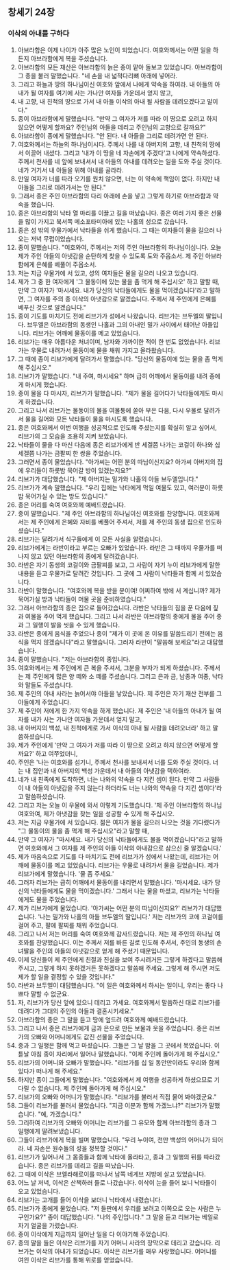 ## 창세기 24장

### 이삭의 아내를 구하다
1. 아브라함은 이제 나이가 아주 많은 노인이 되었습니다. 여호와께서는 어떤 일을 하든지 아브라함에게 복을 주셨습니다.
2. 아브라함의 모든 재산은 아브라함의 늙은 종이 맡아 돌보고 있었습니다. 아브라함이 그 종을 불러 말했습니다. "네 손을 내 넓적다리뼈 아래에 넣어라.
3. 그리고 하늘과 땅의 하나님이신 여호와 앞에서 나에게 약속을 하여라. 내 아들의 아내가 될 여자를 여기에 사는 가나안 여자들 가운데서 얻지 않고,
4. 내 고향, 내 친척의 땅으로 가서 내 아들 이삭의 아내 될 사람을 데려오겠다고 말이다."
5. 종이 아브라함에게 말했습니다. "만약 그 여자가 저를 따라 이 땅으로 오려고 하지 않으면 어떻게 할까요? 주인님의 아들을 데리고 주인님의 고향으로 갈까요?"
6. 아브라함이 종에게 말했습니다. "안 된다. 내 아들을 그리로 데려가면 안 된다.
7. 여호와께서는 하늘의 하나님이시다. 주께서 나를 내 아버지의 고향, 내 친척의 땅에서 이끌어 내셨다. 그리고 '내가 이 땅을 네 자손에게 주겠다'고 나에게 약속하셨다. 주께서 천사를 네 앞에 보내셔서 내 아들의 아내를 데려오는 일을 도와 주실 것이다. 네가 거기서 내 아들을 위해 아내를 골라라.
8. 만일 여자가 너를 따라 오기를 원치 않으면, 너는 이 약속에 책임이 없다. 하지만 내 아들을 그리로 데려가서는 안 된다."
9. 그래서 종은 주인 아브라함의 다리 아래에 손을 넣고 그렇게 하기로 아브라함과 약속을 했습니다.
10. 종은 아브라함의 낙타 열 마리를 이끌고 길을 떠났습니다. 종은 여러 가지 좋은 선물을 많이 가지고 북서쪽 메소포타미아에 있는 나홀의 성으로 갔습니다.
11. 종은 성 밖의 우물가에서 낙타들을 쉬게 했습니다. 그 때는 여자들이 물을 길으러 나오는 저녁 무렵이었습니다.
12. 종이 말했습니다. "여호와여, 주께서는 저의 주인 아브라함의 하나님이십니다. 오늘 제가 주인 아들의 아냇감을 순탄하게 찾을 수 있도록 도와 주옵소서. 제 주인 아브라함에게 은혜를 베풀어 주옵소서.
13. 저는 지금 우물가에 서 있고, 성의 여자들은 물을 길으러 나오고 있습니다.
14. 제가 그 중 한 여자에게 '그 물동이에 있는 물을 좀 먹게 해 주십시오' 하고 말할 때, 만약 그 여자가 '마시세요. 내가 당신의 낙타들에게도 물을 먹이겠습니다'라고 말하면, 그 여자를 주의 종 이삭의 아냇감으로 알겠습니다. 주께서 제 주인에게 은혜를 베푸신 것으로 알겠습니다."
15. 종이 기도를 마치기도 전에 리브가가 성에서 나왔습니다. 리브가는 브두엘의 딸입니다. 브두엘은 아브라함의 동생인 나홀과 그의 아내인 밀가 사이에서 태어난 아들입니다. 리브가는 어깨에 물동이를 메고 있었습니다.
16. 리브가는 매우 아름다운 처녀이며, 남자와 가까이한 적이 한 번도 없었습니다. 리브가는 우물로 내려가서 물동이에 물을 채워 가지고 올라왔습니다.
17. 그 때에 종이 리브가에게 달려가서 말했습니다. "당신의 물동이에 있는 물을 좀 먹게 해 주십시오."
18. 리브가가 말했습니다. "내 주여, 마시세요" 하며 급히 어깨에서 물동이를 내려 종에게 마시게 했습니다.
19. 종이 물을 다 마시자, 리브가가 말했습니다. "제가 물을 길어다가 낙타들에게도 마시게 하겠습니다.
20. 그리고 나서 리브가는 물동이의 물을 여물통에 쏟아 부은 다음, 다시 우물로 달려가서 물을 길어와 모든 낙타들이 물을 마시도록 했습니다.
21. 종은 여호와께서 이번 여행을 성공적으로 인도해 주셨는지를 확실히 알고 싶어서, 리브가의 그 모습을 조용히 지켜 보았습니다.
22. 낙타들이 물을 다 마신 다음에 종은 리브가에게 반 세겔쯤 나가는 코걸이 하나와 십 세겔쯤 나가는 금팔찌 한 쌍을 주었습니다.
23. 그러면서 종이 물었습니다. "아가씨는 어떤 분의 따님이신지요? 아가씨 아버지의 집에 우리들이 하룻밤 묵어갈 방이 있겠는지요?"
24. 리브가가 대답했습니다. "제 아버지는 밀가와 나홀의 아들 브두엘입니다."
25. 리브가가 계속 말했습니다. "우리 집에는 낙타에게 먹일 여물도 있고, 여러분이 하룻밤 묵어가실 수 있는 방도 있습니다."
26. 종은 머리를 숙여 여호와께 예배드렸습니다.
27. 종이 말했습니다. "제 주인 아브라함의 하나님이신 여호와를 찬양합니다. 여호와께서는 제 주인에게 은혜와 자비를 베풀어 주셔서, 저를 제 주인의 동생 집으로 인도하셨습니다."
28. 리브가는 달려가서 식구들에게 이 모든 사실을 알렸습니다.
29. 리브가에게는 라반이라고 부르는 오빠가 있었습니다. 라반은 그 때까지 우물가를 떠나지 않고 있던 아브라함의 종에게 달려갔습니다.
30. 라반은 자기 동생의 코걸이와 금팔찌를 보고, 그 사람이 자기 누이 리브가에게 말한 내용을 듣고 우물가로 달려간 것입니다. 그 곳에 그 사람이 낙타들과 함께 서 있었습니다.
31. 라반이 말했습니다. "여호와께 복을 받을 분이여! 어찌하여 밖에 서 계십니까? 제가 묵어가실 방과 낙타들이 머물 곳을 준비하였습니다."
32. 그래서 아브라함의 종은 집으로 들어갔습니다. 라반은 낙타들의 짐을 푼 다음에 짚과 여물을 주어 먹게 했습니다. 그리고 나서 라반은 아브라함의 종에게 물을 주어 종과 그 일행이 발을 씻을 수 있게 했습니다.
33. 라반은 종에게 음식을 주었으나 종이 "제가 이 곳에 온 이유를 말씀드리기 전에는 음식을 먹지 않겠습니다"라고 말했습니다. 그러자 라반이 "말씀해 보세요"라고 대답했습니다.
34. 종이 말했습니다. "저는 아브라함의 종입니다.
35. 여호와께서는 제 주인에게 큰 복을 주셔서, 그분을 부자가 되게 하셨습니다. 주께서는 제 주인에게 많은 양 떼와 소 떼를 주셨습니다. 그리고 은과 금, 남종과 여종, 낙타와 말들도 주셨습니다.
36. 제 주인의 아내 사라는 늙어서야 아들을 낳았습니다. 제 주인은 자기 재산 전부를 그 아들에게 주었습니다.
37. 제 주인이 저에게 한 가지 약속을 하게 했습니다. 제 주인은 '내 아들의 아내가 될 여자를 내가 사는 가나안 여자들 가운데서 얻지 말고,
38. 내 아버지의 백성, 내 친척에게로 가서 이삭의 아내 될 사람을 데려오너라' 하고 말씀하셨습니다.
39. 제가 주인에게 '만약 그 여자가 저를 따라 이 땅으로 오려고 하지 않으면 어떻게 할까요?' 하고 여쭈었더니,
40. 주인은 '나는 여호와를 섬기니, 주께서 천사를 보내셔서 너를 도와 주실 것이다. 너는 내 집안과 내 아버지의 백성 가운데서 내 아들의 아냇감을 택하여라.
41. 네가 내 친족에게 도착하면, 너는 나와의 약속을 다 지킨 셈이 된다. 만약 그 사람들이 내 아들의 아냇감을 주지 않는다 하더라도 너는 나와의 약속을 다 지킨 셈이다'라고 말씀하셨습니다.
42. 그리고 저는 오늘 이 우물에 와서 이렇게 기도했습니다. '제 주인 아브라함의 하나님 여호와여, 제가 아냇감을 찾는 일을 성공할 수 있게 해 주십시오.
43. 저는 지금 우물가에 서 있습니다. 젊은 여자가 물을 길으러 나오는 것을 기다렸다가 "그 물동이의 물을 좀 먹게 해 주십시오"라고 말할 때,
44. 만약 그 여자가 "마시세요. 내가 당신의 낙타들에게도 물을 먹이겠습니다"라고 말하면 여호와께서 그 여자를 제 주인의 아들 이삭의 아내감으로 삼으신 줄 알겠습니다.'
45. 제가 마음속으로 기도를 다 마치기도 전에 리브가가 성에서 나왔는데, 리브가는 어깨에 물동이를 메고 있었습니다. 리브가는 우물로 내려가서 물을 길었습니다. 제가 리브가에게 말했습니다. '물 좀 주세요.'
46. 그러자 리브가는 급히 어깨에서 물동이를 내리면서 말했습니다. '마시세요. 내가 당신의 낙타들에게도 물을 먹이겠습니다.' 그래서 나는 물을 마셨고, 리브가는 낙타들에게도 물을 주었습니다.
47. 제가 리브가에게 물었습니다. '아가씨는 어떤 분의 따님이신지요?' 리브가가 대답했습니다. '나는 밀가와 나홀의 아들 브두엘의 딸입니다.' 저는 리브가의 코에 코걸이를 걸어 주고, 팔에 팔찌를 채워 주었습니다.
48. 그리고 나서 저는 머리를 숙여 여호와께 감사드렸습니다. 저는 제 주인의 하나님 여호와를 찬양했습니다. 이는 주께서 저를 바른 길로 인도해 주셔서, 주인의 동생의 손녀딸을 주인의 아들의 아냇감으로 얻게 해 주셨기 때문입니다.
49. 이제 당신들이 제 주인에게 친절과 진실을 보여 주시려거든 그렇게 하겠다고 말씀해 주시고, 그렇게 하지 못하겠거든 못하겠다고 말씀해 주세요. 그렇게 해 주시면 저도 제가 할 일을 결정할 수 있을 것입니다."
50. 라반과 브두엘이 대답했습니다. "이 일은 여호와께서 하시는 일이니, 우리는 좋다 나쁘다 말할 수 없군요.
51. 자, 리브가가 당신 앞에 있으니 데리고 가세요. 여호와께서 말씀하신 대로 리브가를 데려다가 그대의 주인의 아들과 결혼시키세요."
52. 아브라함의 종은 그 말을 듣고 땅에 엎드려 여호와께 예배드렸습니다.
53. 그리고 나서 종은 리브가에게 금과 은으로 만든 보물과 옷을 주었습니다. 종은 리브가의 오빠와 어머니에게도 값진 선물을 주었습니다.
54. 종과 그 일행은 함께 먹고 마셨습니다. 그들은 그 날 밤을 그 곳에서 묵었습니다. 이튿날 아침 종이 자리에서 일어나 말했습니다. "이제 주인께 돌아가게 해 주십시오."
55. 리브가의 어머니와 오빠가 말했습니다. "리브가를 십 일 동안만이라도 우리와 함께 있다가 떠나게 해 주세요."
56. 하지만 종이 그들에게 말했습니다. "여호와께서 제 여행을 성공하게 하셨으므로 기다릴 수 없습니다. 제 주인께 돌아가게 해 주십시오."
57. 리브가의 오빠와 어머니가 말했습니다. "리브가를 불러서 직접 물어 봐야겠군요."
58. 그들이 리브가를 불러서 물었습니다. "지금 이분과 함께 가겠느냐?" 리브가가 말했습니다. "예, 가겠습니다."
59. 그리하여 리브가의 오빠와 어머니는 리브가를 그 유모와 함께 아브라함의 종과 그 일행에게 딸려보냈습니다.
60. 그들이 리브가에게 복을 빌며 말했습니다. "우리 누이여, 천만 백성의 어머니가 되어라. 네 자손은 원수들의 성을 정복할 것이다."
61. 리브가가 일어나서 그 몸종들과 함께 낙타에 올라타고, 종과 그 일행의 뒤를 따라갔습니다. 종은 리브가를 데리고 길을 떠났습니다.
62. 그 때에 이삭은 브엘라해로이를 떠나서 남쪽 네게브 지방에 살고 있었습니다.
63. 어느 날 저녁, 이삭은 산책하러 들로 나갔습니다. 이삭이 눈을 들어 보니 낙타들이 오고 있었습니다.
64. 리브가는 고개를 들어 이삭을 보더니 낙타에서 내렸습니다.
65. 리브가가 종에게 물었습니다. "저 들판에서 우리를 보려고 이쪽으로 오는 사람은 누구인가요?" 종이 대답했습니다. "나의 주인입니다." 그 말을 듣고 리브가는 베일로 자기 얼굴을 가렸습니다.
66. 종이 이삭에게 지금까지 일어난 일을 다 이야기해 주었습니다.
67. 종의 말을 들은 이삭은 리브가를 자기 어머니 사라의 장막으로 데리고 갔습니다. 리브가는 이삭의 아내가 되었습니다. 이삭은 리브가를 매우 사랑했습니다. 어머니를 여읜 이삭은 리브가를 통해 위로를 얻었습니다.